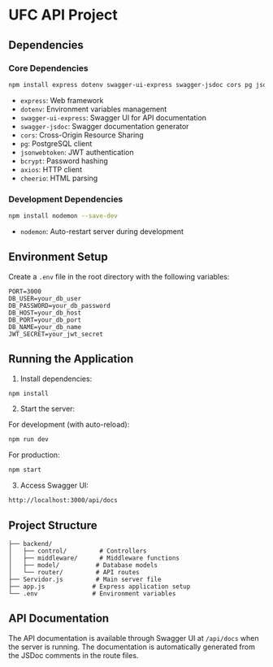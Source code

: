 # UFC API Project

## Dependencies

### Core Dependencies
```bash
npm install express dotenv swagger-ui-express swagger-jsdoc cors pg jsonwebtoken bcrypt axios cheerio
```

- `express`: Web framework
- `dotenv`: Environment variables management
- `swagger-ui-express`: Swagger UI for API documentation
- `swagger-jsdoc`: Swagger documentation generator
- `cors`: Cross-Origin Resource Sharing
- `pg`: PostgreSQL client
- `jsonwebtoken`: JWT authentication
- `bcrypt`: Password hashing
- `axios`: HTTP client
- `cheerio`: HTML parsing

### Development Dependencies
```bash
npm install nodemon --save-dev
```

- `nodemon`: Auto-restart server during development

## Environment Setup

Create a `.env` file in the root directory with the following variables:

```env
PORT=3000
DB_USER=your_db_user
DB_PASSWORD=your_db_password
DB_HOST=your_db_host
DB_PORT=your_db_port
DB_NAME=your_db_name
JWT_SECRET=your_jwt_secret
```

## Running the Application

1. Install dependencies:
```bash
npm install
```

2. Start the server:

For development (with auto-reload):
```bash
npm run dev
```

For production:
```bash
npm start
```

3. Access Swagger UI:
```
http://localhost:3000/api/docs
```

## Project Structure

```
├── backend/
│   ├── control/         # Controllers
│   ├── middleware/      # Middleware functions
│   ├── model/          # Database models
│   └── router/         # API routes
├── Servidor.js         # Main server file
├── app.js             # Express application setup
└── .env               # Environment variables
```

## API Documentation

The API documentation is available through Swagger UI at `/api/docs` when the server is running. The documentation is automatically generated from the JSDoc comments in the route files. 